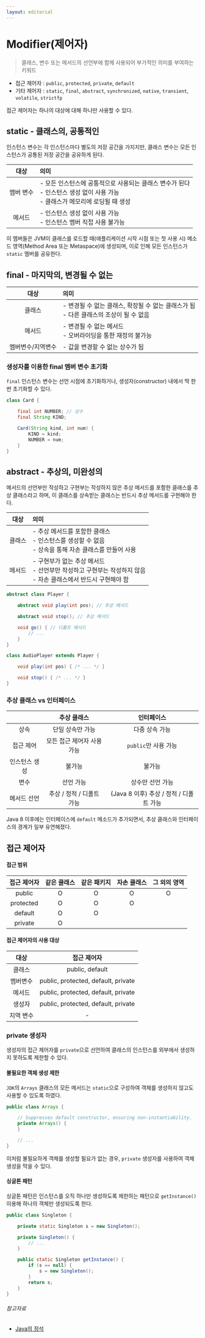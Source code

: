 ```yaml
---
layout: editorial
---
```


# Modifier(제어자)

> 클래스, 변수 또는 메서드의 선언부에 함께 사용되어 부가적인 의미를 부여하는 키워드

- 접근 제어자 : `public`, `protected`, `private`, `default`
- 기타 제어자 : `static`, `final`, `abstract`, `synchronized`, `native`, `transient`, `volatile`, `strictfp`

접근 제어자는 하나의 대상에 대해 하나만 사용할 수 있다.

## static - 클래스의, 공통적인

인스턴스 변수는 각 인스턴스마다 별도의 저장 공간을 가지지만, 클래스 변수는 모든 인스턴스가 공통된 저장 공간을 공유하게 된다.

|  대상   | 의미                                                                             |
|:-----:|:-------------------------------------------------------------------------------|
| 멤버 변수 | - 모든 인스턴스에 공통적으로 사용되는 클래스 변수가 된다<br>- 인스턴스 생성 없이 사용 가능<br>- 클래스가 메모리에 로딩될 때 생성 |
|  메서드  | - 인스턴스 생성 없이 사용 가능<br>- 인스턴스 멤버 직접 사용 불가능                                      |

이 멤버들은 JVM이 클래스를 로드할 때(애플리케이션 시작 시점 또는 첫 사용 시) 메소드 영역(Method Area 또는 Metaspace)에 생성되며, 이로 인해 모든 인스턴스가 `static` 멤버를 공유한다.

## final - 마지막의, 변경될 수 없는

|    대상     | 의미                                                      |
|:---------:|:--------------------------------------------------------|
|    클래스    | - 변경될 수 없는 클래스, 확장될 수 없는 클래스가 됨<br>- 다른 클래스의 조상이 될 수 없음 |
|    메서드    | - 변경될 수 없는 메서드<br>- 오버라이딩을 통한 재정의 불가능                   |
| 멤버변수/지역변수 | - 값을 변경할 수 없는 상수가 됨                                     |

### 생성자를 이용한 final 멤버 변수 초기화

`final` 인스턴스 변수는 선언 시점에 초기화하거나, 생성자(constructor) 내에서 딱 한 번 초기화할 수 있다.

```java
class Card {

    final int NUMBER; // 상수
    final String KIND;

    Card(String kind, int num) {
        KIND = kind;
        NUMBER = num;
    }
}
```

## abstract - 추상의, 미완성의

메서드의 선언부만 작성하고 구현부는 작성하지 않은 추상 메서드를 포함한 클래스를 추상 클래스라고 하며, 이 클래스를 상속받는 클래스는 반드시 추상 메서드를 구현해야 한다.

| 대상  | 의미                                                                    |
|:---:|:----------------------------------------------------------------------|
| 클래스 | - 추상 메서드를 포함한 클래스<br>- 인스턴스를 생성할 수 없음<br>- 상속을 통해 자손 클래스를 만들어 사용      |
| 메서드 | - 구현부가 없는 추상 메서드<br>- 선언부만 작성하고 구현부는 작성하지 않음<br>- 자손 클래스에서 반드시 구현해야 함 |

```java
abstract class Player {

    abstract void play(int pos); // 추상 메서드

    abstract void stop(); // 추상 메서드

    void go() { // 디폴트 메서드
        // ...
    }
}

class AudioPlayer extends Player {

    void play(int pos) { /* ... */ }

    void stop() { /* ... */ }
}
```

### 추상 클래스 vs 인터페이스

|         |      추상 클래스      |            인터페이스             |
|:-------:|:----------------:|:----------------------------:|
|   상속    |    단일 상속만 가능     |           다중 상속 가능           |
|  접근 제어  | 모든 접근 제어자 사용 가능  |       `public`만 사용 가능        |
| 인스턴스 생성 |       불가능        |             불가능              |
|   변수    |      선언 가능       |          상수만 선언 가능           |
| 메서드 선언  | 추상 / 정적 / 디폴트 가능 | (Java 8 이후) 추상 / 정적 / 디폴트 가능 |

Java 8 이후에는 인터페이스에 `default` 메소드가 추가되면서, 추상 클래스와 인터페이스의 경계가 일부 유연해졌다.

## 접근 제어자

#### 접근 범위

|  접근 제어자   | 같은 클래스 | 같은 패키지 | 자손 클래스 | 그 외의 영역 |
|:---------:|:------:|:------:|:------:|:-------:|
|  public   |   O    |   O    |   O    |    O    |
| protected |   O    |   O    |   O    |         |
|  default  |   O    |   O    |        |         |
|  private  |   O    |        |        |         |

#### 접근 제어자의 사용 대상

|  대상   |               접근 제어자                |
|:-----:|:-----------------------------------:|
|  클래스  |           public, default           |
| 멤버변수  | public, protected, default, private |
|  메서드  | public, protected, default, private |
|  생성자  | public, protected, default, private |
| 지역 변수 |                  -                  |

### private 생성자

생성자의 접근 제어자를 `private`으로 선언하여 클래스의 인스턴스를 외부에서 생성하지 못하도록 제한할 수 있다.

#### 불필요한 객체 생성 제한

`JDK`의 `Arrays` 클래스의 모든 메서드는 `static`으로 구성하여 객체를 생성하지 않고도 사용할 수 있도록 하였다.

```java
public class Arrays {

    // Suppresses default constructor, ensuring non-instantiability.
    private Arrays() {
    }

    // ...
}
```

이처럼 불필요하게 객체를 생성할 필요가 없는 경우, `private` 생성자를 사용하여 객체 생성을 막을 수 있다.

#### 싱글톤 패턴

싱글톤 패턴은 인스턴스를 오직 하나만 생성하도록 제한하는 패턴으로 `getInstance()` 이용해 하나의 객체만 생성되도록 한다.

```java
public class Singleton {

    private static Singleton s = new Singleton();

    private Singleton() {
        // ...
    }

    public static Singleton getInstance() {
        if (s == null) {
            s = new Singleton();
        }
        return s;
    }
}
```

###### 참고자료

- [Java의 정석](https://kobic.net/book/bookInfo/view.do?isbn=9788994492032)
